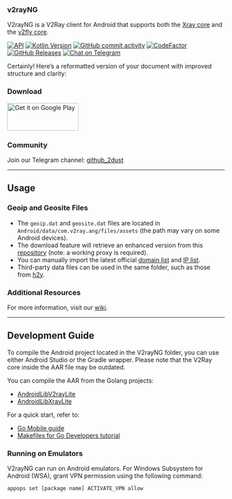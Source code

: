 ### v2rayNG

V2rayNG is a V2Ray client for Android that supports both the [Xray core](https://github.com/XTLS/Xray-core) and the [v2fly core](https://github.com/v2fly/v2ray-core).

[![API](https://img.shields.io/badge/API-21%2B-yellow.svg?style=flat)](https://developer.android.com/about/versions/lollipop)
[![Kotlin Version](https://img.shields.io/badge/Kotlin-2.1.0-blue.svg)](https://kotlinlang.org)
[![GitHub commit activity](https://img.shields.io/github/commit-activity/m/2dust/v2rayNG)](https://github.com/2dust/v2rayNG/commits/master)
[![CodeFactor](https://www.codefactor.io/repository/github/2dust/v2rayng/badge)](https://www.codefactor.io/repository/github/2dust/v2rayng)
[![GitHub Releases](https://img.shields.io/github/downloads/2dust/v2rayNG/latest/total?logo=github)](https://github.com/2dust/v2rayNG/releases)
[![Chat on Telegram](https://img.shields.io/badge/Chat%20on-Telegram-brightgreen.svg)](https://t.me/v2rayn)

Certainly! Here’s a reformatted version of your document with improved structure and clarity:

### Download
<a href="https://play.google.com/store/apps/details?id=com.v2ray.ang">
    <img alt="Get it on Google Play" src="https://play.google.com/intl/en_us/badges/images/generic/en_badge_web_generic.png" width="165" height="64" />
</a>

### Community
Join our Telegram channel: [github_2dust](https://t.me/github_2dust)

---

## Usage

### Geoip and Geosite Files
- The `geoip.dat` and `geosite.dat` files are located in `Android/data/com.v2ray.ang/files/assets` (the path may vary on some Android devices).
- The download feature will retrieve an enhanced version from this [repository](https://github.com/Loyalsoldier/v2ray-rules-dat) (note: a working proxy is required).
- You can manually import the latest official [domain list](https://github.com/v2fly/domain-list-community) and [IP list](https://github.com/v2fly/geoip).
- Third-party data files can be used in the same folder, such as those from [h2y](https://guide.v2fly.org/routing/sitedata.html#%E5%A4%96%E7%BD%AE%E7%9A%84%E5%9F%9F%E5%90%8D%E6%96%87%E4%BB%B6).

### Additional Resources
For more information, visit our [wiki](https://github.com/2dust/v2rayNG/wiki).

---

## Development Guide

To compile the Android project located in the V2rayNG folder, you can use either Android Studio or the Gradle wrapper. Please note that the V2Ray core inside the AAR file may be outdated.

You can compile the AAR from the Golang projects:
- [AndroidLibV2rayLite](https://github.com/2dust/AndroidLibV2rayLite)
- [AndroidLibXrayLite](https://github.com/2dust/AndroidLibXrayLite)

For a quick start, refer to:
- [Go Mobile guide](https://github.com/golang/go/wiki/Mobile)
- [Makefiles for Go Developers tutorial](https://tutorialedge.net/golang/makefiles-for-go-developers/)

### Running on Emulators
V2rayNG can run on Android emulators. For Windows Subsystem for Android (WSA), grant VPN permission using the following command:
```bash
appops set [package name] ACTIVATE_VPN allow
